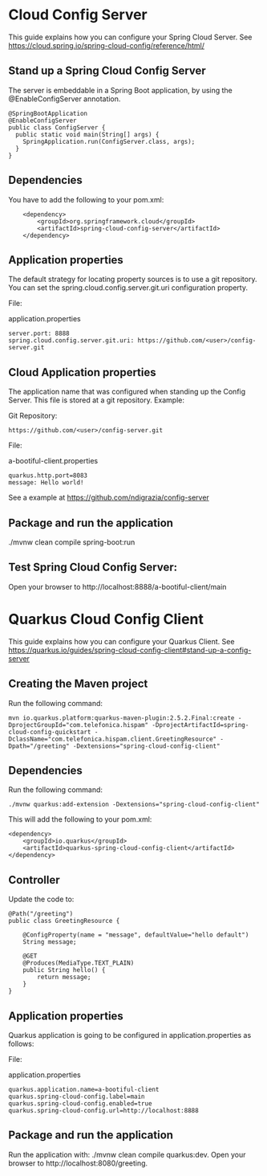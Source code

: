 # Cloud Config Server

This guide explains how you can configure your Spring Cloud Server. See https://cloud.spring.io/spring-cloud-config/reference/html/

## Stand up a Spring Cloud Config Server

The server is embeddable in a Spring Boot application, by using the @EnableConfigServer annotation.

```
@SpringBootApplication
@EnableConfigServer
public class ConfigServer {
  public static void main(String[] args) {
    SpringApplication.run(ConfigServer.class, args);
  }
}
```

## Dependencies

You have to add the following to your pom.xml:

``` 
    <dependency>
		<groupId>org.springframework.cloud</groupId>
		<artifactId>spring-cloud-config-server</artifactId>
	</dependency>
```

## Application properties

The default strategy for locating property sources is to use a git repository. You can set the spring.cloud.config.server.git.uri configuration property.

File:

application.properties

```
server.port: 8888
spring.cloud.config.server.git.uri: https://github.com/<user>/config-server.git
```

## Cloud Application properties

The application name that was configured when standing up the Config Server. This file is stored at a git repository. Example:

Git Repository: 

```
https://github.com/<user>/config-server.git
```

File:

a-bootiful-client.properties
    
```
quarkus.http.port=8083
message: Hello world!
```

See a example at https://github.com/ndigrazia/config-server

## Package and run the application
./mvnw clean compile spring-boot:run

## Test Spring Cloud Config Server:
Open your browser to http://localhost:8888/a-bootiful-client/main

# Quarkus Cloud Config Client

This guide explains how you can configure your Quarkus Client. See https://quarkus.io/guides/spring-cloud-config-client#stand-up-a-config-server

## Creating the Maven project

Run the following command:

```
mvn io.quarkus.platform:quarkus-maven-plugin:2.5.2.Final:create -DprojectGroupId="com.telefonica.hispam" -DprojectArtifactId=spring-cloud-config-quickstart -DclassName="com.telefonica.hispam.client.GreetingResource" -Dpath="/greeting" -Dextensions="spring-cloud-config-client"
```

## Dependencies

Run the following command:

```
./mvnw quarkus:add-extension -Dextensions="spring-cloud-config-client"
```

This will add the following to your pom.xml:

```
<dependency>
    <groupId>io.quarkus</groupId>
    <artifactId>quarkus-spring-cloud-config-client</artifactId>
</dependency>
```

## Controller

Update the code to:

```
@Path("/greeting")
public class GreetingResource {

    @ConfigProperty(name = "message", defaultValue="hello default")
    String message;

    @GET
    @Produces(MediaType.TEXT_PLAIN)
    public String hello() {
        return message;
    }
}
```

## Application properties

Quarkus application is going to be configured in application.properties as follows:

File:

application.properties

```
quarkus.application.name=a-bootiful-client
quarkus.spring-cloud-config.label=main
quarkus.spring-cloud-config.enabled=true
quarkus.spring-cloud-config.url=http://localhost:8888
```

## Package and run the application
Run the application with: ./mvnw clean compile quarkus:dev. Open your browser to http://localhost:8080/greeting.

